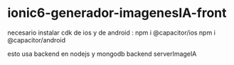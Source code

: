# ionic6-generador-imagenesIA-front

necesario instalar cdk de ios y de android :
npm i @capacitor/ios 
npm i @capacitor/android

esto usa backend en nodejs y mongodb 
backend serverImageIA
